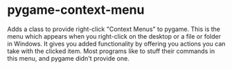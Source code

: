 # pygame-context-menu
Adds a class to provide right-click "Context Menus" to pygame. This is the menu which appears when you right-click on the desktop or a file or folder in Windows. It gives you added functionality by offering you actions you can take with the clicked item. Most programs like to stuff their commands in this menu, and pygame didn't provide one.
